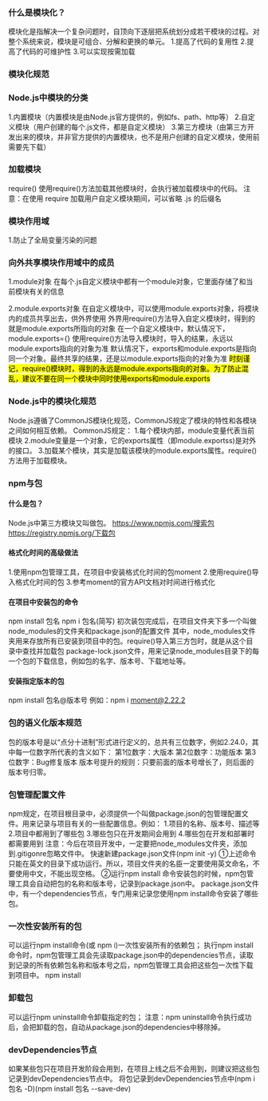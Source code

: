### 什么是模块化？
模块化是指解决一个复杂问题时，自顶向下逐层把系统划分成若干模块的过程。对整个系统来说，模块是可组合、分解和更换的单元。
1.提高了代码的复用性
2.提高了代码的可维护性
3.可以实现按需加载

### 模块化规范

### Node.js中模块的分类
1.内置模块（内置模块是由Node.js官方提供的，例如fs、path、http等）
2.自定义模块（用户创建的每个.js文件，都是自定义模块）
3.第三方模块（由第三方开发出来的模块，并非官方提供的内置模块，也不是用户创建的自定义模块，使用前需要先下载）

### 加载模块
require()
使用require()方法加载其他模块时，会执行被加载模块中的代码。
注意：在使用 require 加载用户自定义模块期间，可以省略 .js 的后缀名

### 模块作用域
1.防止了全局变量污染的问题

### 向外共享模块作用域中的成员
1.module对象
在每个.js自定义模块中都有一个module对象，它里面存储了和当前模块有关的信息

2.module.exports对象
在自定义模块中，可以使用module.exports对象，将模块内的成员共享出去，供外界使用
外界用require()方法导入自定义模块时，得到的就是module.exports所指向的对象
在一个自定义模块中，默认情况下，module.exports={}
使用require()方法导入模块时，导入的结果，永远以module.exports指向的对象为准
默认情况下，exports和module.exports是指向同一个对象。最终共享的结果，还是以module.exports指向的对象为准
<mark>时刻谨记，require()模块时，得到的永远是module.exports指向的对象。为了防止混乱，建议不要在同一个模块中同时使用exports和module.exports</mark>

### Node.js中的模块化规范
Node.js遵循了CommonJS模块化规范，CommonJS规定了模块的特性和各模块之间如何相互依赖。
CommonJS规定：
1.每个模块内部，module变量代表当前模块
2.module变量是一个对象，它的exports属性（即module.exportss)是对外的接口。
3.加载某个模块，其实是加载该模块的module.exports属性。require()方法用于加载模块。

### npm与包
#### 什么是包？
Node.js中第三方模块又叫做包。
https://www.npmjs.com/搜索包
https://registry.npmjs.org/下载包

#### 格式化时间的高级做法
1.使用npm包管理工具，在项目中安装格式化时间的包moment
2.使用require()导入格式化时间的包
3.参考moment的官方API文档对时间进行格式化

#### 在项目中安装包的命令
npm install 包名
npm i 包名(简写)
初次装包完成后，在项目文件夹下多一个叫做node_modules的文件夹和package.json的配置文件
其中，node_modules文件夹用来存放所有已安装到项目中的包。require()导入第三方包时，就是从这个目录中查找并加载包
package-lock.json文件，用来记录node_modules目录下的每一个包的下载信息，例如包的名字、版本号、下载地址等。

#### 安装指定版本的包
npm install 包名@版本号
例如：npm i moment@2.22.2

### 包的语义化版本规范
包的版本号是以“点分十进制”形式进行定义的，总共有三位数字，例如2.24.0，其中每一位数字所代表的含义如下：
第1位数字：大版本
第2位数字：功能版本
第3位数字：Bug修复版本
版本号提升的规则：只要前面的版本号增长了，则后面的版本号归零。

### 包管理配置文件
npm规定，在项目根目录中，必须提供一个叫做package.json的包管理配置文件。用来记录与项目有关的一些配置信息。例如：
1.项目的名称、版本号、描述等
2.项目中都用到了哪些包
3.哪些包只在开发期间会用到
4.哪些包在开发和部署时都需要用到
注意：今后在项目开发中，一定要把node_modules文件夹，添加到.gitigonre忽略文件中。
快速新建package.json文件(npm init -y)
①上述命令只能在英文的目录下成功运行。所以，项目文件夹的名臣一定要使用英文命名，不要使用中文，不能出现空格。
②运行npm install 命令安装包的时候，npm包管理工具会自动把包的名称和版本号，记录到package.json中。
package.json文件中，有一个dependencies节点，专门用来记录您使用npm install命令安装了哪些包。

### 一次性安装所有的包
可以运行npm install命令(或 npm i)一次性安装所有的依赖包；
执行npm install命令时，npm包管理工具会先读取package.json中的dependencies节点，读取到记录的所有依赖包名称和版本号之后，npm包管理工具会把这些包一次性下载到项目中。
npm install

### 卸载包
可以运行npm uninstall命令卸载指定的包；
注意：npm uninstall命令执行成功后，会把卸载的包，自动从package.json的dependencies中移除掉。

### devDependencies节点
如果某些包只在项目开发阶段会用到，在项目上线之后不会用到，则建议把这些包记录到devDependencies节点中。
将包记录到devDependencies节点中(npm i 包名 -D)(npm install 包名 --save-dev)